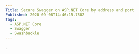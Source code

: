 ```yaml
---
Title: Secure Swagger on ASP.NET Core by address and port
Published: 2020-09-08T14:46:15.750Z
Tags:
  - ASP.NET Core
  - Swagger
  - Swashbuckle
---
```

.